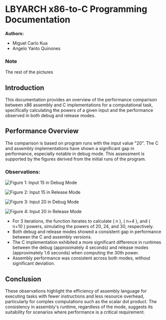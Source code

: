 # LBYARCH x86-to-C Programming Documentation

**Authors:**
- Miguel Carlo Kua
- Angelo Yanto Quinones


### Note

The rest of the pictures 


## Introduction

This documentation provides an overview of the performance comparison between x86 assembly and C implementations for a computational task, specifically calculating the powers of a given input and the performance observed in both debug and release modes.

## Performance Overview

The comparison is based on program runs with the input value "20". The C and assembly implementations have shown a significant gap in performance, especially notable in debug mode. This assessment is supported by the figures derived from the initial runs of the program.

### Observations:

![Figure 1: Input 15 in Debug Mode]([image]https://github.com/MiguelCarloKua/LBYARCHS11-KuaQuinones/blob/main/screenshots/debug/15debug.png)

![Figure 2: Input 15 in Release Mode]((https://github.com/MiguelCarloKua/LBYARCHS11-KuaQuinones/blob/main/screenshots/release/Screenshot%202024-04-02%20203923.png))

![Figure 3: Input 20 in Debug Mode]([image](https://github.com/MiguelCarloKua/LBYARCHS11-KuaQuinones/blob/main/screenshots/debug/20debug.png))

![Figure 4: Input 20 in Release Mode]([image](https://github.com/MiguelCarloKua/LBYARCHS11-KuaQuinones/blob/main/screenshots/release/Screenshot%202024-04-02%20203812.png))

- For 3 iterations, the function iterates to calculate \( n \), \( n+4 \), and \( n+10 \) powers, simulating the powers of 20, 24, and 30, respectively.
- Both debug and release modes showed a consistent gap in performance between the C and assembly versions.
- The C implementation exhibited a more significant difference in runtimes between the debug (approximately 4 seconds) and release modes (approximately 1.6 seconds) when computing the 30th power.
- Assembly performance was consistent across both modes, without significant deviation.

## Conclusion

These observations highlight the efficiency of assembly language for executing tasks with fewer instructions and less resource overhead, particularly for complex computations such as the scalar dot product. The consistency in assembly's runtime, regardless of the mode, suggests its suitability for scenarios where performance is a critical requirement.

